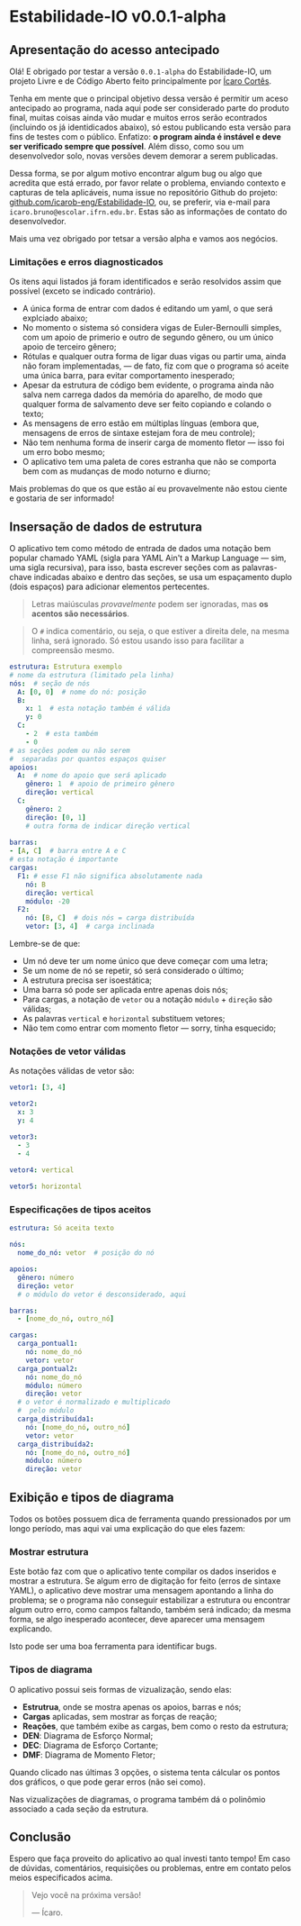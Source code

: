 # Estabilidade-IO v0.0.1-alpha

## Apresentação do acesso antecipado
Olá! E obrigado por testar a versão `0.0.1-alpha` do Estabilidade-IO, um projeto Livre e de
Código Aberto feito principalmente por [Ícaro Cortês](https://github.com/icarob-eng).

Tenha em mente que o principal objetivo dessa versão é permitir um aceso antecipado ao programa,
nada aqui pode ser considerado parte do produto final, muitas coisas ainda vão mudar e muitos erros
serão econtrados (incluindo os já identidicados abaixo), só estou publicando esta versão para fins
de testes com o público. Enfatizo: **o program ainda é instável e deve ser verificado sempre que
possível**. Além disso, como sou um desenvolvedor solo, novas versões devem demorar a serem
publicadas.

Dessa forma, se por algum motivo encontrar algum bug ou algo que acredita que está errado, por favor
relate o problema, enviando contexto e capturas de tela aplicáveis, numa issue no repositório Github
do projeto: [github.com/icarob-eng/Estabilidade-IO](https://github.com/icarob-eng/Estabilidade-IO),
ou, se preferir, via e-mail para `icaro.bruno@escolar.ifrn.edu.br`. Estas são as informações de
contato do desenvolvedor.

Mais uma vez obrigado por tetsar a versão alpha e vamos aos negócios.

### Limitações e erros diagnosticados
Os itens aqui listados já foram identificados e serão resolvidos assim que possível (exceto se
indicado contrário).
- A única forma de entrar com dados é editando um yaml, o que será explciado abaixo;
- No momento o sistema só considera vigas de Euler-Bernoulli simples, com um apoio de primerio e
outro de segundo gênero, ou um único apoio de terceiro gênero;
- Rótulas e qualquer outra forma de ligar duas vigas ou partir uma, ainda não foram implementadas, — 
de fato, fiz com que o programa só aceite uma única barra, para evitar comportamento inesperado;
- Apesar da estrutura de código bem evidente, o programa ainda não salva nem carrega dados da
memória do aparelho, de modo que qualquer forma de salvamento deve ser feito copiando e colando o
texto;
- As mensagens de erro estão em múltiplas línguas (embora que, mensagens de erros de sintaxe
estejam fora de meu controle);
- Não tem nenhuma forma de inserir carga de momento fletor — isso foi um erro bobo mesmo;
- O aplicativo tem uma paleta de cores estranha que não se comporta bem com as mudanças de modo
noturno e diurno;

Mais problemas do que os que estão aí eu provavelmente não estou ciente e gostaria de ser informado!

## Insersação de dados de estrutura
O aplicativo tem como método de entrada de dados uma notação bem popular chamado YAML (sigla para
YAML Ain't a Markup Language — sim, uma sigla recursiva), para isso, basta escrever seções com as
palavras-chave indicadas abaixo e dentro das seções, se usa um espaçamento duplo (dois espaços) para
adicionar elementos pertecentes.

> Letras maiúsculas *provavelmente* podem ser ignoradas, mas **os acentos são necessários**.

> O `#` indica comentário, ou seja, o que estiver a direita dele, na mesma linha, será ignorado. Só
estou usando isso para facilitar a compreensão mesmo. 
```yaml
estrutura: Estrutura exemplo 
# nome da estrutura (limitado pela linha)
nós:  # seção de nós
  A: [0, 0]  # nome do nó: posição
  B:
    x: 1  # esta notação também é válida
    y: 0
  C:
    - 2  # esta também
    - 0
# as seções podem ou não serem
#  separadas por quantos espaços quiser
apoios:
  A:  # nome do apoio que será aplicado
    gênero: 1  # apoio de primeiro gênero
    direção: vertical
  C:
    gênero: 2
    direção: [0, 1]
    # outra forma de indicar direção vertical
    
barras:
- [A, C]  # barra entre A e C
# esta notação é importante
cargas:
  F1: # esse F1 não significa absolutamente nada
    nó: B
    direção: vertical
    módulo: -20
  F2:
    nó: [B, C]  # dois nós = carga distribuída
    vetor: [3, 4]  # carga inclinada
```
Lembre-se de que:
- Um nó deve ter um nome único que deve começar com uma letra;
- Se um nome de nó se repetir, só será considerado o último;
- A estrutura precisa ser isoestática;
- Uma barra só pode ser aplicada entre apenas dois nós;
- Para cargas, a notação de `vetor` ou a notação `módulo` + `direção` são válidas;
- As palavras `vertical` e `horizontal` substituem vetores;
- Não tem como entrar com momento fletor — sorry, tinha esquecido;

### Notações de vetor válidas
As notações válidas de vetor são:
```yaml
vetor1: [3, 4]

vetor2:
  x: 3
  y: 4

vetor3:
  - 3
  - 4
  
vetor4: vertical

vetor5: horizontal
```
### Especificações de tipos aceitos
```yaml
estrutura: Só aceita texto

nós:
  nome_do_nó: vetor  # posição do nó

apoios:
  gênero: número
  direção: vetor
  # o módulo do vetor é desconsiderado, aqui

barras:
  - [nome_do_nó, outro_nó]

cargas:
  carga_pontual1:
    nó: nome_do_nó
    vetor: vetor
  carga_pontual2:
    nó: nome_do_nó
    módulo: número
    direção: vetor
  # o vetor é normalizado e multiplicado
  #  pelo módulo
  carga_distribuída1:
    nó: [nome_do_nó, outro_nó]
    vetor: vetor
  carga_distribuída2:
    nó: [nome_do_nó, outro_nó]
    módulo: número
    direção: vetor
```

## Exibição e tipos de diagrama
Todos os botões possuem dica de ferramenta quando pressionados por um longo período, mas aqui vai
uma explicação do que eles fazem:

### Mostrar estrutura
Este botão faz com que o aplicativo tente compilar os dados inseridos e mostrar a estrutura. Se
algum erro de digitação for feito (erros de sintaxe YAML), o aplicativo deve mostrar uma mensagem
apontando a linha do problema; se o programa não conseguir estabilizar a estrutura ou encontrar
algum outro erro, como campos faltando, também será indicado; da mesma forma, se algo
inesperado acontecer, deve aparecer uma mensagem explicando.

Isto pode ser uma boa ferramenta para identificar bugs.

### Tipos de diagrama
O aplicativo possui seis formas de vizualização, sendo elas:
- **Estrutrua**, onde se mostra apenas os apoios, barras e nós;
- **Cargas** aplicadas, sem mostrar as forças de reação;
- **Reações**, que também exibe as cargas, bem como o resto da estrutura;
- **DEN**: Diagrama de Esforço Normal;
- **DEC**: Diagrama de Esforço Cortante;
- **DMF**: Diagrama de Momento Fletor;

Quando clicado nas últimas 3 opções, o sistema tenta cálcular os pontos dos gráficos, o que pode
gerar erros (não sei como).

Nas vizualizações de diagramas, o programa também dá o polinômio associado a cada seção da
estrutura.

## Conclusão
Espero que faça proveito do aplicativo ao qual investi tanto tempo! Em caso de dúvidas, comentários,
requisições ou problemas, entre em contato pelos meios especificados acima.

> Vejo você na próxima versão!
> 
> — Ícaro.